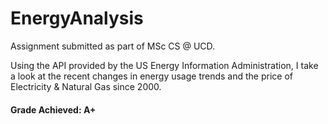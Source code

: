 # EnergyAnalysis
Assignment submitted as part of MSc CS @ UCD. 

Using the API provided by the US Energy Information Administration, I take a look at the recent changes in energy usage trends and the price of Electricity & Natural Gas since 2000.

#### Grade Achieved: A+

